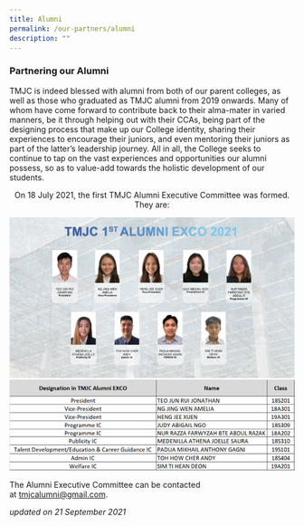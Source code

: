 ```yaml
---
title: Alumni
permalink: /our-partners/alumni
description: ""
---
```

### Partnering our Alumni

TMJC is indeed blessed with alumni from both of our parent colleges, as well as those who graduated as TMJC alumni from 2019 onwards. Many of whom have come forward to contribute back to their alma-mater in varied manners, be it through helping out with their CCAs, being part of the designing process that make up our College identity, sharing their experiences to encourage their juniors, and even mentoring their juniors as part of the latter’s leadership journey. All in all, the College seeks to continue to tap on the vast experiences and opportunities our alumni possess, so as to value-add towards the holistic development of our students.

<center>On 18 July 2021, the first TMJC Alumni Executive Committee was formed.  
They are: </center>

![](/images/Alumni.jpeg)
![](/images/alumni%202.jpeg)

The Alumni Executive Committee can be contacted at [tmjcalumni@gmail.com](mailto:tmjcalumni@gmail.com).

_updated on 21 September 2021_